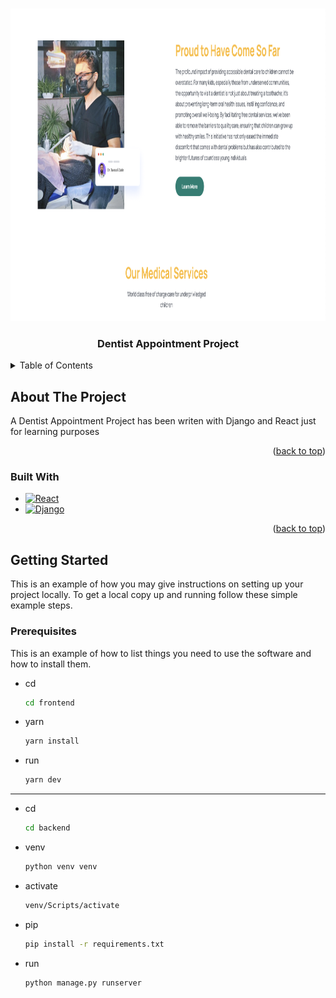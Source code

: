 <a name="readme-top"></a>


<!-- PROJECT LOGO -->
<br />
<div align="center">
  <img src="frontend/src/assets/images/dentist.png" alt="Logo" width="1000" height="500">

  <h3 align="center">Dentist Appointment Project</h3>
</div>



<!-- TABLE OF CONTENTS -->
<details>
  <summary>Table of Contents</summary>
  <ol>
    <li>
      <a href="#about-the-project">About The Project</a>
      <ul>
        <li><a href="#built-with">Built With</a></li>
      </ul>
    </li>
    <li>
      <a href="#getting-started">Getting Started</a>
      <ul>
        <li><a href="#prerequisites">Prerequisites</a></li>
        <li><a href="#installation">Installation</a></li>
      </ul>
    </li>
  </ol>
</details>



<!-- ABOUT THE PROJECT -->
## About The Project

A Dentist Appointment Project has been writen with Django and React just for learning purposes

<p align="right">(<a href="#readme-top">back to top</a>)</p>



### Built With

* [![React][React.js]][React-url]
* [![Django][Django]][Django-url]

<p align="right">(<a href="#readme-top">back to top</a>)</p>



<!-- GETTING STARTED -->
## Getting Started

This is an example of how you may give instructions on setting up your project locally.
To get a local copy up and running follow these simple example steps.

### Prerequisites

This is an example of how to list things you need to use the software and how to install them.

* cd
  ```sh
  cd frontend
  ```

* yarn
  ```sh
  yarn install
  ```

* run
  ```sh
  yarn dev
  ```

---------------------------------------

* cd
  ```sh
  cd backend
  ```

* venv
  ```sh
  python venv venv
  ```

* activate
  ```sh
  venv/Scripts/activate
  ```

* pip
  ```sh
  pip install -r requirements.txt

  ```

* run
  ```sh
  python manage.py runserver

  ```



<!-- MARKDOWN LINKS & IMAGES -->
[React.js]: https://img.shields.io/badge/React-20232A?style=for-the-badge&logo=react&logoColor=61DAFB
[React-url]: https://reactjs.org/
[Django]: https://img.shields.io/badge/Django-092E20?style=for-the-badge&logo=django&logoColor=green
[Django-url]: https://www.djangoproject.com/
